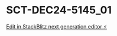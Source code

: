 # SCT-DEC24-5145_01

[Edit in StackBlitz next generation editor ⚡️](https://stackblitz.com/~/github.com/san7mr/SCT-DEC24-5145_01)